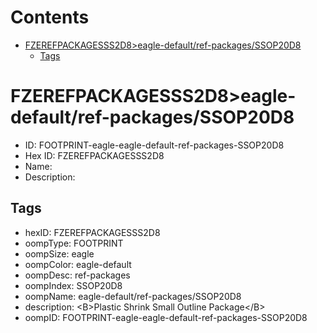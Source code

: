 



Contents
========

* [FZEREFPACKAGESSS2D8>eagle-default/ref-packages/SSOP20D8](#fzerefpackagesss2d8eagle-defaultref-packagesssop20d8)
	* [Tags](#tags)

# FZEREFPACKAGESSS2D8>eagle-default/ref-packages/SSOP20D8

- ID: FOOTPRINT-eagle-eagle-default-ref-packages-SSOP20D8
- Hex ID: FZEREFPACKAGESSS2D8
- Name: 
- Description: 

## Tags

- hexID: FZEREFPACKAGESSS2D8
- oompType: FOOTPRINT
- oompSize: eagle
- oompColor: eagle-default
- oompDesc: ref-packages
- oompIndex: SSOP20D8
- oompName: eagle-default/ref-packages/SSOP20D8
- description: &lt;B&gt;Plastic Shrink Small Outline Package&lt;/B&gt;
- oompID: FOOTPRINT-eagle-eagle-default-ref-packages-SSOP20D8
